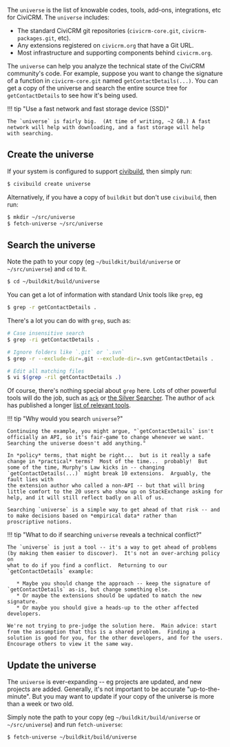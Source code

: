 The `universe` is the list of knowable codes, tools, add-ons, integrations, etc for CiviCRM.  The `universe` includes:

 * The standard CiviCRM git repositories (`civicrm-core.git`, `civicrm-packages.git`, etc).
 * Any extensions registered on `civicrm.org` that have a Git URL.
 * Most infrastructure and supporting components behind `civicrm.org`.

The `universe` can help you analyze the technical state of the CiviCRM community's code.  For example, suppose you want to change the
signature of a function in `civicrm-core.git` named `getContactDetails(...)`.  You can get a copy of the universe and search the entire
source tree for `getContactDetails` to see how it's being used.

!!! tip "Use a fast network and fast storage device (SSD)"

    The `universe` is fairly big.  (At time of writing, ~2 GB.) A fast network will help with downloading, and a fast storage will help
    with searching.

## Create the universe

If your system is configured to support [civibuild](/tools/civibuild.md), then simply run:

```bash
$ civibuild create universe
```

Alternatively, if you have a copy of `buildkit` but don't use `civibuild`, then run:

```bash
$ mkdir ~/src/universe
$ fetch-universe ~/src/universe
```

## Search the universe

Note the path to your copy (eg `~/buildkit/build/universe` or `~/src/universe`) and `cd` to it.

```bash
$ cd ~/buildkit/build/universe
```

You can get a lot of information with standard Unix tools like `grep`, eg

```bash
$ grep -r getContactDetails .
```

There's a lot you can do with `grep`, such as:

```bash
# Case insensitive search
$ grep -ri getContactDetails .

# Ignore folders like `.git` or `.svn`
$ grep -r --exclude-dir=.git --exclude-dir=.svn getContactDetails .

# Edit all matching files
$ vi $(grep -ril getContactDetails .)
```

Of course, there's nothing special about `grep` here.  Lots of other powerful tools will do the job, such as
[`ack`](https://beyondgrep.com/) or [the Silver Searcher](https://github.com/ggreer/the_silver_searcher).  The author of `ack` has
published a longer [list of relevant tools](https://beyondgrep.com/more-tools/).

!!! tip "Why would you search `universe`?"

    Continuing the example, you might argue, "`getContactDetails` isn't officially an API, so it's fair-game to change whenever we want.
    Searching the universe doesn't add anything."

    In *policy* terms, that might be right...  but is it really a safe change in *practical* terms?  Most of the time...  probably!  But
    some of the time, Murphy's Law kicks in -- changing `getContactDetails(...)` might break 10 extensions.  Arguably, the fault lies with
    the extension author who called a non-API -- but that will bring little comfort to the 20 users who show up on StackExchange asking for
    help, and it will still reflect badly on all of us.

    Searching `universe` is a simple way to get ahead of that risk -- and to make decisions based on *empirical data* rather than
    proscriptive notions.

!!! tip "What to do if searching `universe` reveals a technical conflict?"

    The `universe` is just a tool -- it's a way to get ahead of problems (by making them easier to discover).  It's not an over-arching policy on
    what to do if you find a conflict.  Returning to our `getContactDetails` example:

       * Maybe you should change the approach -- keep the signature of `getContactDetails` as-is, but change something else.
       * Or maybe the extensions should be updated to match the new signature.
       * Or maybe you should give a heads-up to the other affected developers.

    We're not trying to pre-judge the solution here.  Main advice: start from the assumption that this is a shared problem.  Finding a
    solution is good for you, for the other developers, and for the users.  Encourage others to view it the same way.

## Update the universe

The `universe` is ever-expanding -- eg projects are updated, and new projects are added.  Generally, it's not important to be accurate
"up-to-the-minute".  But you may want to update if your copy of the universe is more than a week or two old.

Simply note the path to your copy (eg `~/buildkit/build/universe` or `~/src/universe`) and run `fetch-universe`:

```bash
$ fetch-universe ~/buildkit/build/universe
```
